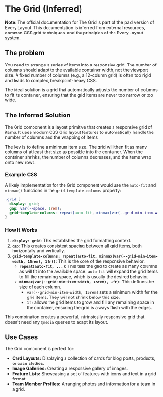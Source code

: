 # The Grid (Inferred)

**Note:** The official documentation for The Grid is part of the paid version of Every Layout. This documentation is inferred from external resources, common CSS grid techniques, and the principles of the Every Layout system.

## The problem

You need to arrange a series of items into a responsive grid. The number of columns should adapt to the available container width, not the viewport size. A fixed number of columns (e.g., a 12-column grid) is often too rigid and leads to complex, breakpoint-heavy CSS.

The ideal solution is a grid that automatically adjusts the number of columns to fit its container, ensuring that the grid items are never too narrow or too wide.

## The Inferred Solution

The Grid component is a layout primitive that creates a responsive grid of items. It uses modern CSS Grid layout features to automatically handle the number of columns and the wrapping of items.

The key is to define a minimum item size. The grid will then fit as many columns of at least that size as possible into the container. When the container shrinks, the number of columns decreases, and the items wrap onto new rows.

### Example CSS

A likely implementation for the Grid component would use the `auto-fit` and `minmax()` functions in the `grid-template-columns` property:

```css
.grid {
  display: grid;
  gap: var(--space, 1rem);
  grid-template-columns: repeat(auto-fit, minmax(var(--grid-min-item-width, 15rem), 1fr));
}
```

### How It Works

1.  **`display: grid`**: This establishes the grid formatting context.
2.  **`gap`**: This creates consistent spacing between all grid items, both horizontally and vertically.
3.  **`grid-template-columns: repeat(auto-fit, minmax(var(--grid-min-item-width, 15rem), 1fr))`**: This is the core of the responsive behavior.
    *   **`repeat(auto-fit, ...)`**: This tells the grid to create as many columns as will fit into the available space. `auto-fit` will expand the grid items to fill the remaining space, which is usually the desired behavior.
    *   **`minmax(var(--grid-min-item-width, 15rem), 1fr)`**: This defines the size of each column.
        *   `var(--grid-min-item-width, 15rem)` sets a minimum width for the grid items. They will not shrink below this size.
        *   `1fr` allows the grid items to grow and fill any remaining space in the container, ensuring the grid is always flush with the edges.

This combination creates a powerful, intrinsically responsive grid that doesn't need any `@media` queries to adapt its layout.

## Use Cases

The Grid component is perfect for:

*   **Card Layouts:** Displaying a collection of cards for blog posts, products, or case studies.
*   **Image Galleries:** Creating a responsive gallery of images.
*   **Feature Lists:** Showcasing a set of features with icons and text in a grid format.
*   **Team Member Profiles:** Arranging photos and information for a team in a grid.
